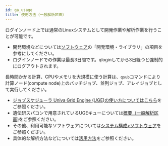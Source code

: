 ```yaml
---
id: ga_usage
title: 使用方法（一般解析区画）
---
```




ログインノード上では通常のLinuxシステムとして開発作業や解析作業を行うことが可能です。

- 開発環境などについては[ソフトウェア](/software/software)の「開発環境・ライブラリ」の項目を参考にしてください。
- ログインノードでの作業は最長3日間です。qloginしてから3日経つと強制的にログアウトされます。


長時間かかる計算、CPUやメモリを大規模に使う計算は、`qsub`コマンドにより計算ノード(compute node)上のバッチジョブ、並列ジョブ、アレイジョブとして実行してください。

- [ジョブスケジューラ Univa Grid Engine (UGE)の使い方についてはこちら](/software/univa_grid_engine)をご参照ください。
- 遺伝研スパコンで用意されているUGEキューについては[概要（一般解析区画)](/general_analysis_division/ga_introduction)をご参照ください。
- その他、利用可能なソフトウェアについては[システム構成>ソフトウェア](/software/software)をご参照ください。
- 具体的な解析方法などについては[活用方法](/advance_guides/advanced_guide)をご参照ください。
